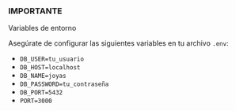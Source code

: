 ### IMPORTANTE

Variables de entorno

Asegúrate de configurar las siguientes variables en tu archivo `.env`:

- `DB_USER=tu_usuario`
- `DB_HOST=localhost`
- `DB_NAME=joyas`
- `DB_PASSWORD=tu_contraseña`
- `DB_PORT=5432`
- `PORT=3000`
